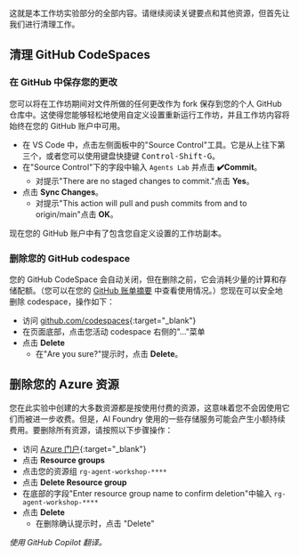 这就是本工作坊实验部分的全部内容。请继续阅读关键要点和其他资源，但首先让我们进行清理工作。

## 清理 GitHub CodeSpaces

### 在 GitHub 中保存您的更改

您可以将在工作坊期间对文件所做的任何更改作为 fork 保存到您的个人 GitHub 仓库中。这使得您能够轻松地使用自定义设置重新运行工作坊，并且工作坊内容将始终在您的 GitHub 账户中可用。

* 在 VS Code 中，点击左侧面板中的"Source Control"工具。它是从上往下第三个，或者您可以使用键盘快捷键 <kbd>Control-Shift-G</kbd>。
* 在"Source Control"下的字段中输入 `Agents Lab` 并点击 **✔️Commit**。
  * 对提示"There are no staged changes to commit."点击 **Yes**。
* 点击 **Sync Changes**。
  * 对提示"This action will pull and push commits from and to origin/main"点击 **OK**。

现在您的 GitHub 账户中有了包含您自定义设置的工作坊副本。

### 删除您的 GitHub codespace

您的 GitHub CodeSpace 会自动关闭，但在删除之前，它会消耗少量的计算和存储配额。（您可以在您的 [GitHub 账单摘要](https://github.com/settings/billing/summary) 中查看使用情况。）您现在可以安全地删除 codespace，操作如下：

* 访问 [github.com/codespaces](https://github.com/codespaces){:target="_blank"}
* 在页面底部，点击您活动 codespace 右侧的"..."菜单
* 点击 **Delete**
  * 在"Are you sure?"提示时，点击 **Delete**。

## 删除您的 Azure 资源

您在此实验中创建的大多数资源都是按使用付费的资源，这意味着您不会因使用它们而被进一步收费。但是，AI Foundry 使用的一些存储服务可能会产生小额持续费用。要删除所有资源，请按照以下步骤操作：

* 访问 [Azure 门户](https://portal.azure.com){:target="_blank"}
* 点击 **Resource groups**
* 点击您的资源组 `rg-agent-workshop-****`
* 点击 **Delete Resource group**
* 在底部的字段"Enter resource group name to confirm deletion"中输入 `rg-agent-workshop-****`
* 点击 **Delete**
  * 在删除确认提示时，点击 "Delete"

*使用 GitHub Copilot 翻译。*
